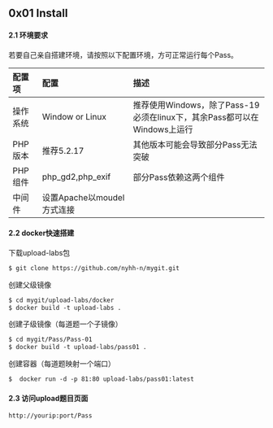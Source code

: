 ## 0x01 Install

#### 2.1 环境要求

若要自己亲自搭建环境，请按照以下配置环境，方可正常运行每个Pass。

|配置项|配置|描述|
|:---|:---|:---|
|操作系统|Window or Linux|推荐使用Windows，除了Pass-19必须在linux下，其余Pass都可以在Windows上运行|
|PHP版本|推荐5.2.17|其他版本可能会导致部分Pass无法突破|
|PHP组件|php_gd2,php_exif|部分Pass依赖这两个组件|
|中间件|设置Apache以moudel方式连接||

#### 2.2 docker快速搭建

下载upload-labs包

```txt
$ git clone https://github.com/nyhh-n/mygit.git
```

创建父级镜像

```txt
$ cd mygit/upload-labs/docker
$ docker build -t upload-labs .
```

创建子级镜像（每道题一个子镜像）

```txt
$ cd mygit/Pass/Pass-01
$ docker build -t upload-labs/pass01 .
```

创建容器（每道题映射一个端口）

```
$  docker run -d -p 81:80 upload-labs/pass01:latest
```

#### 2.3 访问upload题目页面

```txt
http://yourip:port/Pass
```



